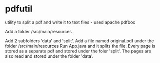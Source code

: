 # pdfutil
utility to split a pdf and write it to text files - used apache pdfbox

Add a folder /src/main/resources

Add 2 subfolders 'data' and 'split'. 
Add a file named original.pdf under the folder /src/main/resources Run App.java and it splits the file. 
Every page is stored as a separate pdf and stored under the foler 'split'. The pages are also read and stored under the folder 'data'.
